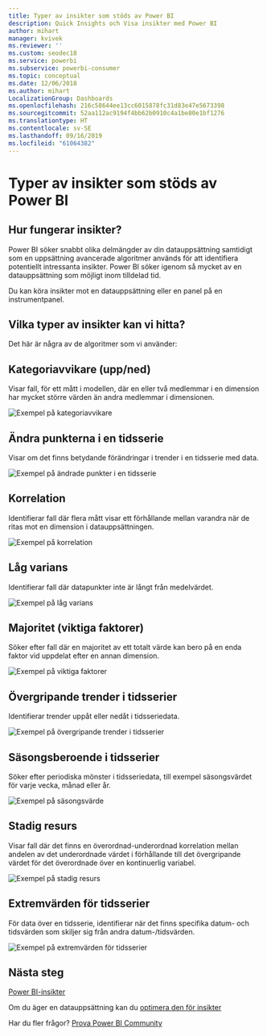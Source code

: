 ```yaml
---
title: Typer av insikter som stöds av Power BI
description: Quick Insights och Visa insikter med Power BI
author: mihart
manager: kvivek
ms.reviewer: ''
ms.custom: seodec18
ms.service: powerbi
ms.subservice: powerbi-consumer
ms.topic: conceptual
ms.date: 12/06/2018
ms.author: mihart
LocalizationGroup: Dashboards
ms.openlocfilehash: 216c58644ee13cc6015878fc31d83e47e5673398
ms.sourcegitcommit: 52aa112ac9194f4bb62b0910c4a1be80e1bf1276
ms.translationtype: HT
ms.contentlocale: sv-SE
ms.lasthandoff: 09/16/2019
ms.locfileid: "61064382"
---
```

# <a name="types-of-insights-supported-by-power-bi"></a>Typer av insikter som stöds av Power BI
## <a name="how-does-insights-work"></a>Hur fungerar insikter?
Power BI söker snabbt olika delmängder av din datauppsättning samtidigt som en uppsättning avancerade algoritmer används för att identifiera potentiellt intressanta insikter. Power BI söker igenom så mycket av en datauppsättning som möjligt inom tilldelad tid.

Du kan köra insikter mot en datauppsättning eller en panel på en instrumentpanel.   

## <a name="what-types-of-insights-can-we-find"></a>Vilka typer av insikter kan vi hitta?
Det här är några av de algoritmer som vi använder:

## <a name="category-outliers-topbottom"></a>Kategoriavvikare (upp/ned)
Visar fall, för ett mått i modellen, där en eller två medlemmar i en dimension har mycket större värden än andra medlemmar i dimensionen.  

![Exempel på kategoriavvikare](./media/end-user-insight-types/pbi_auto_insight_types_category_outliers.png)

## <a name="change-points-in-a-time-series"></a>Ändra punkterna i en tidsserie
Visar om det finns betydande förändringar i trender i en tidsserie med data.

![Exempel på ändrade punkter i en tidsserie](./media/end-user-insight-types/pbi_auto_insight_types_changepoint.png)

## <a name="correlation"></a>Korrelation
Identifierar fall där flera mått visar ett förhållande mellan varandra när de ritas mot en dimension i datauppsättningen.

![Exempel på korrelation](./media/end-user-insight-types/pbi_auto_insight_types_correlation.png)

## <a name="low-variance"></a>Låg varians
Identifierar fall där datapunkter inte är långt från medelvärdet.

![Exempel på låg varians](./media/end-user-insight-types/power-bi-low-variance.png)

## <a name="majority-major-factors"></a>Majoritet (viktiga faktorer)
Söker efter fall där en majoritet av ett totalt värde kan bero på en enda faktor vid uppdelat efter en annan dimension.  

![Exempel på viktiga faktorer](./media/end-user-insight-types/pbi_auto_insight_types_majority.png)

## <a name="overall-trends-in-time-series"></a>Övergripande trender i tidsserier
Identifierar trender uppåt eller nedåt i tidsseriedata.

![Exempel på övergripande trender i tidsserier](./media/end-user-insight-types/pbi_auto_insight_types_trend.png)

## <a name="seasonality-in-time-series"></a>Säsongsberoende i tidsserier
Söker efter periodiska mönster i tidsseriedata, till exempel säsongsvärdet för varje vecka, månad eller år.

![Exempel på säsongsvärde](./media/end-user-insight-types/pbi_auto_insight_types_seasonality_new.png)

## <a name="steady-share"></a>Stadig resurs
Visar fall där det finns en överordnad-underordnad korrelation mellan andelen av det underordnade värdet i förhållande till det övergripande värdet för det överordnade över en kontinuerlig variabel.

![Exempel på stadig resurs](./media/end-user-insight-types/pbi_auto_insight_types_steadyshare.png)

## <a name="time-series-outliers"></a>Extremvärden för tidsserier
För data över en tidsserie, identifierar när det finns specifika datum- och tidsvärden som skiljer sig från andra datum-/tidsvärden.

![Exempel på extremvärden för tidsserier](./media/end-user-insight-types/pbi_auto_insight_types_time_series_outliers.png)

## <a name="next-steps"></a>Nästa steg
[Power BI-insikter](end-user-insights.md)

Om du äger en datauppsättning kan du [optimera den för insikter](../service-insights-optimize.md)

Har du fler frågor? [Prova Power BI Community](http://community.powerbi.com/)

